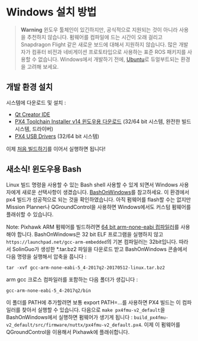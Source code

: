 # Windows 설치 방법

> **Warning** 윈도우 툴체인이 있긴하지만, 공식적으로 지원되는 것이 아니라 사용을 추천하지 않습니다. 펌웨어를 컴파일에 드는 시간이 오래 걸리고 Snapdragon Flight 같은 새로운 보드에 대해서 지원하지 않습니다. 많은 개발자가 컴퓨터 비전과 네비게이션 프로토타입으로 사용하는 표준 ROS 패키지를 사용할 수 없습니다. Windows에서 개발하기 전에, [Ubuntu](http://ubuntu.com)로 듀얼부트되는 환경을 고려해 보세요.

## 개발 환경 설치

시스템에 다운로드 및 설치 :

  * [Qt Creator IDE](http://www.qt.io/download-open-source/#section-6)
  * [PX4 Toolchain Installer v14 윈도우용 다운로드](http://firmware.diydrones.com/Tools/PX4-tools/px4_toolchain_installer_v14_win.exe) (32/64 bit 시스템, 완전한 빌드 시스템, 드라이버)
  * [PX4 USB Drivers](http://pixhawk.org/static/px4driver.msi) (32/64 bit 시스템)

이제 [처음 빌드하기](../setup/building_px4.md)를 이어서 실행하면 됩니다!

## 새소식! 윈도우용 Bash

Linux 빌드 명령을 사용할 수 있는 Bash shell 사용할 수 있게 되면서 Windows 사용자에게 새로운 선택사항이 생겼습니다. [BashOnWindows](https://github.com/Microsoft/BashOnWindows)를 참고하세요. 이 환경에서 px4 빌드가 성공적으로 되는 것을 확인하였습니다. 아직 펌웨어를 flash할 수는 없지만 Mission Planner나 QGroundControl을 사용하면 Windows에서도 커스텀 펌웨어를 플래쉬할 수 있습니다.

Note: Pixhawk ARM 펌웨어를 빌드하려면 [64 bit arm-none-eabi 컴파일러](https://github.com/SolinGuo/arm-none-eabi-bash-on-win10-.git)를 사용해야 합니다. BashOnWindows은 32 bit ELF 프로그램을 실행하지 않고 `https://launchpad.net/gcc-arm-embedded`의 기본 컴파일러는 32bit입니다.
따라서 SolinGuo가 생성한 *.tar.bz2 파일을 다운로드 받고 BashOnWindows 콘솔에서 다음 명령을 실행해서 압축을 풉니다 :

`tar -xvf gcc-arm-none-eabi-5_4-2017q2-20170512-linux.tar.bz2`

arm gcc 크로스 컴파일러를 포함하는 다음 폴더가 생깁니다 :

`gcc-arm-none-eabi-5_4-2017q2/bin`

이 폴더를 PATH에 추가할려면 보통 export PATH=...를 사용하면 PX4 빌드는 이 컴파일러를 찾아서 실행할 수 있습니다. 다음으로 `make px4fmu-v2_default`을 BashOnWindows에서 실행하면 펌웨어가 생기게 됩니다 : `build_px4fmu-v2_default/src/firmware/nuttx/px4fmu-v2_default.px4`. 이제 이 펌웨어를 QGroundControl을 이용해서 Pixhawk에 플래쉬합니다.
